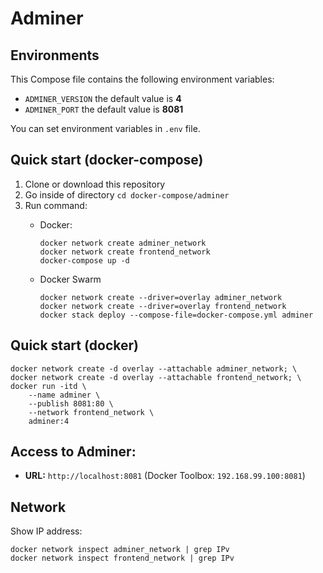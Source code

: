 # Adminer

## Environments
This Compose file contains the following environment variables:

- `ADMINER_VERSION` the default value is **4**
- `ADMINER_PORT` the default value is **8081**

You can set environment variables in `.env` file.

## Quick start (docker-compose)
1. Clone or download this repository
1. Go inside of directory `cd docker-compose/adminer`
1. Run command:
    - Docker:

          docker network create adminer_network
          docker network create frontend_network
          docker-compose up -d

    - Docker Swarm

          docker network create --driver=overlay adminer_network
          docker network create --driver=overlay frontend_network
          docker stack deploy --compose-file=docker-compose.yml adminer

## Quick start (docker)
    
    docker network create -d overlay --attachable adminer_network; \
    docker network create -d overlay --attachable frontend_network; \
    docker run -itd \
        --name adminer \
        --publish 8081:80 \
        --network frontend_network \
        adminer:4

## Access to Adminer: 
- **URL:** `http://localhost:8081` (Docker Toolbox: `192.168.99.100:8081`)

## Network
Show IP address:

    docker network inspect adminer_network | grep IPv
    docker network inspect frontend_network | grep IPv